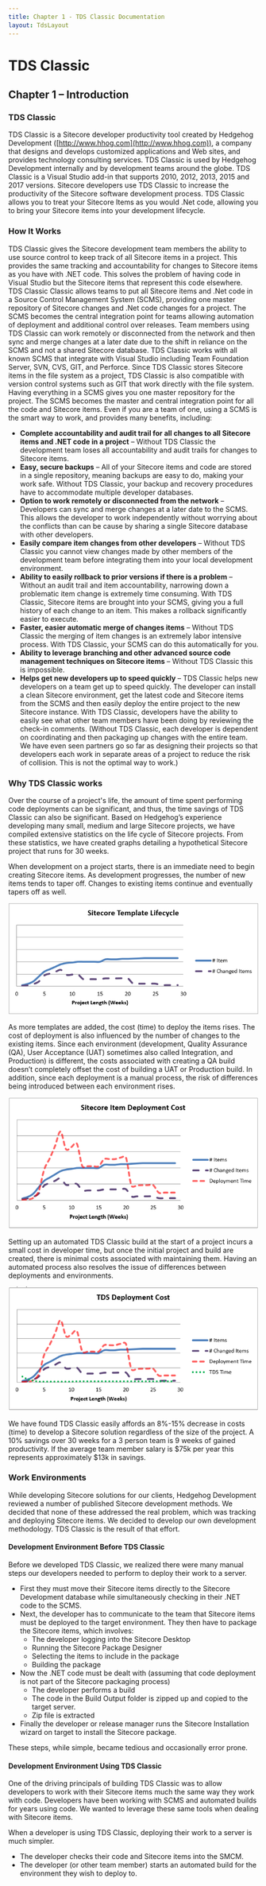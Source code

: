```yaml
---
title: Chapter 1 - TDS Classic Documentation
layout: TdsLayout
---
```


# TDS Classic 

## Chapter 1 – Introduction

### TDS Classic

TDS Classic is a Sitecore developer productivity tool created by Hedgehog Development ([http://www.hhog.com](http://www.hhog.com)), a company that designs and develops customized applications and Web sites, and provides technology consulting services.  TDS Classic is used by Hedgehog Development internally and by development teams around the globe.
TDS Classic is a Visual Studio add-in that supports 2010, 2012, 2013, 2015 and 2017 versions.  Sitecore developers use TDS Classic to increase the productivity of the Sitecore software development process. TDS Classic allows you to treat your Sitecore Items as you would .Net code, allowing you to bring your Sitecore items into your development lifecycle.

### How It Works

TDS Classic gives the Sitecore development team members the ability to use source control to keep track of all Sitecore items in a project. This provides the same tracking and accountability for changes to Sitecore items as you have with .NET code.  This solves the problem of having code in Visual Studio but the Sitecore items that represent this code elsewhere.  
TDS Classic Classic allows teams to put all Sitecore items and .Net code in a Source Control Management System (SCMS), providing one master repository of Sitecore changes and .Net code changes for a project.  The SCMS becomes the central integration point for teams allowing automation of deployment and additional control over releases.  Team members using TDS Classic can work remotely or disconnected from the network and then sync and merge changes at a later date due to the shift in reliance on the SCMS and not a shared Sitecore database.
TDS Classic works with all known SCMS that integrate with Visual Studio including Team Foundation Server, SVN, CVS, GIT, and Perforce. Since TDS Classic stores Sitecore items in the file system as a project, TDS Classic is also compatible with version control systems such as GIT that work directly with the file system. 
Having everything in a SCMS gives you one master repository for the project. The SCMS becomes the master and central integration point for all the code and Sitecore items. Even if you are a team of one, using a SCMS is the smart way to work, and provides many benefits, including:

* **Complete accountability and audit trail for all changes to all Sitecore items and .NET code in a project** – Without TDS Classic the development team loses all accountability and audit trails for changes to Sitecore items.
* **Easy, secure backups** – All of your Sitecore items and code are stored in a single repository, meaning backups are easy to do, making your work safe. Without TDS Classic, your backup and recovery procedures have to accommodate multiple developer databases.
* **Option to work remotely or disconnected from the network** – Developers can sync and merge changes at a later date to the SCMS.  This allows the developer to work independently without worrying about the conflicts than can be cause by sharing a single Sitecore database with other developers.
* **Easily compare item changes from other developers** – Without TDS Classic you cannot view changes made by other members of the development team before integrating them into your local development environment.
* **Ability to easily rollback to prior versions if there is a problem** – Without an audit trail and item accountability, narrowing down a problematic item change is extremely time consuming.  With TDS Classic, Sitecore items are brought into your SCMS, giving you a full history of each change to an item. This makes a rollback significantly easier to execute. 
* **Faster, easier automatic merge of changes items** – Without TDS Classic the merging of item changes is an extremely labor intensive process. With TDS Classic, your SCMS can do this automatically for you.
* **Ability to leverage branching and other advanced source code management techniques on Sitecore items** – Without TDS Classic this is impossible.
* **Helps get new developers up to speed quickly** – TDS Classic helps new developers on a team get up to speed quickly. The developer can install a clean Sitecore environment, get the latest code and Sitecore items from the SCMS and then easily deploy the entire project to the new Sitecore instance. With TDS Classic, developers have the ability to easily see what other team members have been doing by reviewing the check-in comments. (Without TDS Classic, each developer is dependent on coordinating and then packaging up changes with the entire team. We have even seen partners go so far as designing their projects so that developers each work in separate areas of a project to reduce the risk of collision. This is not the optimal way to work.)

### Why TDS Classic works

Over the course of a project's life, the amount of time spent performing code deployments can be significant, and thus, the time savings of TDS Classic can also be significant. Based on Hedgehog’s experience developing many small, medium and large Sitecore projects, we have compiled extensive statistics on the life cycle of Sitecore projects. From these statistics, we have created graphs detailing a hypothetical Sitecore project that runs for 30 weeks.

When development on a project starts, there is an immediate need to begin creating Sitecore items. As development progresses, the number of new items tends to taper off. Changes to existing items continue and eventually tapers off as well.

<p  style="text-align:center">
<img src='/Images/Tds/chapter1-lifecycle.PNG' />
</p>

As more templates are added, the cost (time) to deploy the items rises. The cost of deployment is also influenced by the number of changes to the existing items. Since each environment (development, Quality Assurance (QA), User Acceptance (UAT) sometimes also called Integration, and Production) is different, the costs associated with creating a QA build doesn’t completely offset the cost of building a UAT or Production build. In addition, since each deployment is a manual process, the risk of differences being introduced between each environment rises.
 
<p  style="text-align:center">
<img src='/Images/Tds/chapter1-developmentcost.PNG' />
</p>

Setting up an automated TDS Classic build at the start of a project incurs a small cost in developer time, but once the initial project and build are created, there is minimal costs associated with maintaining them. Having an automated process also resolves the issue of differences between deployments and environments.

<p  style="text-align:center">
<img src='/Images/Tds/chapter1-tdsdevelopmentcost.PNG' />
</p> 

We have found TDS Classic easily affords an 8%-15% decrease in costs (time) to develop a Sitecore solution regardless of the size of the project. A 10% savings over 30 weeks for a 3 person team is 9 weeks of gained productivity. If the average team member salary is $75k per year this represents approximately $13k in savings.

### Work Environments

While developing Sitecore solutions for our clients, Hedgehog Development reviewed a number of published Sitecore development methods. We decided that none of these addressed the real problem, which was tracking and deploying Sitecore items. We decided to develop our own development methodology. TDS Classic is the result of that effort.

#### Development Environment Before TDS Classic

Before we developed TDS Classic, we realized there were many manual steps our developers needed to perform to deploy their work to a server.
 
* First they must move their Sitecore items directly to the Sitecore Development database while simultaneously checking in their .NET code to the SCMS.
* Next, the developer has to communicate to the team that Sitecore items must be deployed to the target environment. They then have to package the Sitecore items, which involves:
	* The developer logging into the Sitecore Desktop
	* Running the Sitecore Package Designer
	* Selecting the items to include in the package
	* Building the package
* Now the .NET code must be dealt with (assuming that code deployment is not part of the Sitecore packaging process)
	* The developer performs a build
	* The code in the Build Output folder is zipped up and copied to the target server.
	* Zip file is extracted
* Finally the developer or release manager runs the Sitecore Installation wizard on target to install the Sitecore package.

These steps, while simple, became tedious and occasionally error prone.

#### Development Environment Using TDS Classic

One of the driving principals of building TDS Classic was to allow developers to work with their Sitecore items much the same way they work with code. Developers have been working with SCMS and automated builds for years using code. We wanted to leverage these same tools when dealing with Sitecore items.

When a developer is using TDS Classic, deploying their work to a server is much simpler.

* The developer checks their code and Sitecore items into the SMCM.
* The developer (or other team member) starts an automated build for the environment they wish to deploy to.